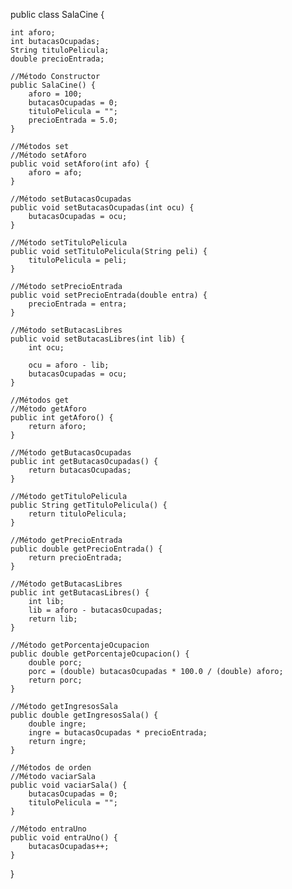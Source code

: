 public class SalaCine {

    int aforo;
    int butacasOcupadas;
    String tituloPelicula;
    double precioEntrada;

    //Método Constructor
    public SalaCine() {
        aforo = 100;
        butacasOcupadas = 0;
        tituloPelicula = "";
        precioEntrada = 5.0;
    }

    //Métodos set
    //Método setAforo
    public void setAforo(int afo) {
        aforo = afo;
    }

    //Método setButacasOcupadas
    public void setButacasOcupadas(int ocu) {
        butacasOcupadas = ocu;
    }

    //Método setTituloPelicula
    public void setTituloPelicula(String peli) {
        tituloPelicula = peli;
    }

    //Método setPrecioEntrada
    public void setPrecioEntrada(double entra) {
        precioEntrada = entra;
    }

    //Método setButacasLibres
    public void setButacasLibres(int lib) {
        int ocu;

        ocu = aforo - lib;
        butacasOcupadas = ocu;
    }

    //Métodos get
    //Método getAforo
    public int getAforo() {
        return aforo;
    }

    //Método getButacasOcupadas
    public int getButacasOcupadas() {
        return butacasOcupadas;
    }

    //Método getTituloPelicula
    public String getTituloPelicula() {
        return tituloPelicula;
    }

    //Método getPrecioEntrada
    public double getPrecioEntrada() {
        return precioEntrada;
    }

    //Método getButacasLibres
    public int getButacasLibres() {
        int lib;
        lib = aforo - butacasOcupadas;
        return lib;
    }

    //Método getPorcentajeOcupacion
    public double getPorcentajeOcupacion() {
        double porc;
        porc = (double) butacasOcupadas * 100.0 / (double) aforo;
        return porc;
    }

    //Método getIngresosSala
    public double getIngresosSala() {
        double ingre;
        ingre = butacasOcupadas * precioEntrada;
        return ingre;
    }

    //Métodos de orden
    //Método vaciarSala
    public void vaciarSala() {
        butacasOcupadas = 0;
        tituloPelicula = "";
    }

    //Método entraUno
    public void entraUno() {
        butacasOcupadas++;
    }

}
